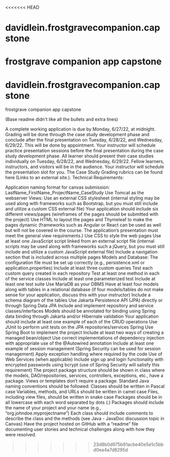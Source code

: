 <<<<<<< HEAD
# davidlein.frostgravecompanion.capstone
frostgrave companion app capstone
=======
# davidlein.frostgravecompanion.capstone
frostgrave companion app capstone

(Base readme didn't like all the bullets and extra lines)

A complete working application is due by Monday, 6/27/22, at midnight.
Grading will be done through the case study development phase and conclude after the final presentation on Tuesday, 6/28/22, and Wednesday, 6/29/22. This will be done by appointment. 
Your instructor will schedule practice presentation sessions before the final presentation during the case study development phase.
All learner should present their case studies individually on Tuesday, 6/28/22, and Wednesday, 6/29/22. Fellow learners, instructors, and visitors will be in the audience. Your instructor will schedule the presentation slot for you.
The Case Study Grading rubrics can be found here (Links to an external site.).
Technical Requirements:

Application naming format for canvas submission: LastName_FirstName_ProjectName_CaseStudy
Use Tomcat as the webserver
Views:
Use an external CSS stylesheet (internal styling may be used along with frameworks such as Bootstrap, but you must still include and utilize a custom CSS external file)
Your application should include six different views/pages (wireframes of the pages should be submitted with the project)
Use HTML to layout the pages and Thymeleaf to make the pages dynamic (frameworks such as Angular or React can be used as well but will not be covered in the course. The application’s presentation must meet the general view requirements.)
Use CSS to style the web pages
Use at least one JavaScript script linked from an external script file (internal scripts may be used along with frameworks such a jQuery, but you must still include and utilize a custom JavaScript external file)
Include a navigation section that is included across multiple pages
Models and Database:
The configuration file must be set up correctly (e.g., persistence.xml or application.properties)
Include at least three custom queries
Test each custom query created in each repository
Test at least one method in each of the service classes
Include at least one parameterized test
Include at least one test suite
Use MariaDB as your DBMS
Have at least four models along with tables in a relational database (if four models/tables do not make sense for your application, discuss this with your instructor)
Include a schema diagram of the tables
Use Jakarta Persistence API (JPA) directly or through Spring Data JPA
Include and implement repository and service classes/interfaces
Models should be annotated for binding using Spring data binding through Jakarta and/or Hibernate validation
Your application should include at least one example of each of the CRUD operations
Use JUnit to perform unit tests on the JPA repositories/services
Spring
Use Spring Boot to implement the project
Include at least two ways of creating a managed bean/object
Use correct implementations of dependency injection with appropriate use of the @Autowired annotation
Include at least one example of session management (Spring Security can be used for session management)
Apply exception handling where required by the code
Use of Web Services (when applicable)
Include sign up and login functionality with encrypted passwords using bcrypt (use of Spring Security will satisfy this requirement)
The project package structure should be shown in class where the models, DAO/repositories, services, controllers, exceptions, etc., have a package. Views or templates don’t require a package.
Standard Java naming conventions should be followed:
Classes should be written in Pascal case
Variables, methods, and URLs should be written in camel case
Files, including view files, should be written in snake case
Packages should be in all lowercase with each word separated by dots (.)
Packages should include the name of your project and your name (e.g., “org.johndoe.myprojectname”)
Each class should include comments to describe the class and the methods (see Java - JavaDoc discussion topic in Canvas)
Have the project hosted on GitHub with a “readme” file documenting user stories and technical challenges along with how they were resolved.
>>>>>>> 23d8b0d975b91acbe40e5e1c5bbd0ea4a7d8295d
